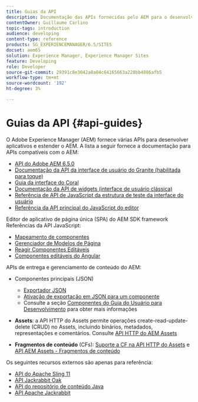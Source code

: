 ```yaml
---
title: Guias da API
description: Documentação das APIs fornecidas pelo AEM para o desenvolvimento de aplicativos
contentOwner: Guillaume Carlino
topic-tags: introduction
audience: developing
content-type: reference
products: SG_EXPERIENCEMANAGER/6.5/SITES
docset: aem65
solution: Experience Manager, Experience Manager Sites
feature: Developing
role: Developer
source-git-commit: 29391c8e3042a8a04c64165663a228bb4886afb5
workflow-type: tm+mt
source-wordcount: '192'
ht-degree: 3%

---
```


# Guias da API {#api-guides}

O Adobe Experience Manager (AEM) fornece várias APIs para desenvolver aplicativos e estender o AEM. A lista a seguir fornece a documentação para APIs compatíveis com o AEM:

* [API do Adobe AEM 6.5.0](https://www.adobe.io/experience-manager/reference-materials/6-5/javadoc/index.html)
* [Documentação da API da interface de usuário do Granite (habilitada para toque)](https://www.adobe.io/experience-manager/reference-materials/6-5/granite-ui/api/index.html)
* [Guia da interface do Coral](https://www.adobe.io/experience-manager/reference-materials/6-5/coral-ui/coralui3/index.html)
* [Documentação da API de widgets (interface de usuário clássica)](https://www.adobe.io/experience-manager/reference-materials/6-5/widgets-api/index.html)
* [Referência de API de JavaScript da estrutura de teste da interface do usuário](https://www.adobe.io/experience-manager/reference-materials/6-5/test-api/index.html)
* [Referência da API principal do JavaScript do editor](https://www.adobe.io/experience-manager/reference-materials/6-5/jsdoc/ui-touch/editor-core/index.html)

Editor de aplicativo de página única (SPA) do AEM SDK framework Referências da API JavaScript:

* [Mapeamento de componentes](https://www.npmjs.com/package/@adobe/aem-spa-component-mapping)
* [Gerenciador de Modelos de Página](https://www.npmjs.com/package/@adobe/aem-spa-page-model-manager)
* [Reagir Componentes Editáveis](https://www.npmjs.com/package/@adobe/aem-react-editable-components)
* [Componentes editáveis do Angular](https://www.npmjs.com/package/@adobe/aem-angular-editable-components)

APIs de entrega e gerenciamento de conteúdo do AEM:

* Componentes principais (JSON)

   * [Exportador JSON](/help/sites-developing/json-exporter.md)
   * [Ativação de exportação em JSON para um componente](/help/sites-developing/json-exporter-components.md)
   * Consulte a seção [Componentes do Guia do Usuário para Desenvolvimento](/help/sites-developing/getting-started.md) para obter mais informações

* **Assets**: a API HTTP do Assets permite operações create-read-update-delete (CRUD) no Assets, incluindo binários, metadados, representações e comentários. Consulte [API HTTP do AEM Assets](/help/assets/mac-api-assets.md)

* **Fragmentos de conteúdo** (CFs): [Suporte a CF na API HTTP do Assets](/help/assets/assets-api-content-fragments.md) e [API AEM Assets - Fragmentos de conteúdo](https://www.adobe.io/experience-manager/reference-materials/6-5/assets-api-content-fragments/index.html)

Os seguintes recursos externos são apenas para referência:

* [API do Apache Sling 11](https://sling.apache.org/apidocs/sling11/)
* [API Jackrabbit Oak](https://jackrabbit.apache.org/oak/docs/oak_api/overview.html)
* [API do repositório de conteúdo Java](https://www.adobe.io/experience-manager/reference-materials/spec/javax.jcr/javadocs/jcr-2.0/index.html)
* [API Apache Jackrabbit](https://jackrabbit.apache.org/api)
